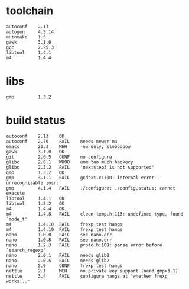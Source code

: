 # toolchain

    autoconf	2.13
    autogen     4.5.14
    automake	1.5
    gawk        3.1.0
    gcc         2.95.3
    libtool     1.4.1
    m4          1.4.4


# libs

    gmp         1.3.2


# build status

    autoconf	2.13	OK
    autoconf	2.70	FAIL	needs newer m4
    emacs	    20.3	MEH 	-nw only, sloooooow
    gawk	    3.1.0 	OK
    git	        2.0.5	CONF	no configure
    glibc	    2.0.1	WHOO	umm too much hackery
    glibc	    2.3.2	FAIL	"nextstep3 is not supported"
    gmp	        1.3.2	OK	
    gmp	        3.1.1	FAIL	gcdext.c:700: internal error--unrecognizable insn:
    gmp	        4.1.4	FAIL	./configure: ./config.status: cannot execute
    libtool	    1.4.1	OK
    libtool	    1.5.2	OK
    m4	        1.4.4	OK
    m4	        1.4.8	FAIL	clean-temp.h:113: undefined type, found `mode_t'
    m4	        1.4.10	FAIL	frexp test hangs
    m4	        1.4.19	FAIL	frexp test hangs
    nano	    1.0.0	FAIL	see nano.err
    nano	    1.0.8	FAIL	see nano.err
    nano	    1.2.3	FAIL	proto.h:109: parse error before `search_regexp'
    nano	    2.0.1	FAIL	needs glib2
    nano	    2.0.5	FAIL	needs glib2
    nano	    5.9     CONF	frexp test hangs
    nettle	    2.1     MEH     no private key support (need gmp>3.1)
    nettle	    3.4     FAIL	configure hangs at "whether frexp works..."
